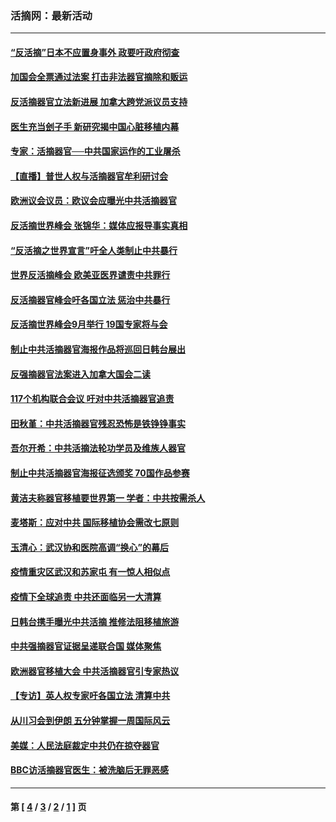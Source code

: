 ### 活摘网：最新活动
---
#### [“反活摘”日本不应置身事外 政要吁政府彻查](../../pages/nf5883/n13971188.md?05160430) 
#### [加国会全票通过法案 打击非法器官摘除和贩运](../../pages/nf5883/n13884924.md?05160430) 
#### [反活摘器官立法新进展 加拿大跨党派议员支持](../../pages/nf5883/n13876061.md?05160430) 
#### [医生充当刽子手 新研究揭中国心脏移植内幕](../../pages/nf5883/n13772291.md?05160430) 
#### [专家：活摘器官──中共国家运作的工业屠杀](../../pages/nf5883/n13761178.md?05160430) 
#### [【直播】普世人权与活摘器官牟利研讨会](../../pages/nf5883/n13425146.md?05160430) 
#### [欧洲议会议员：欧议会应曝光中共活摘器官](../../pages/nf5883/n13336571.md?05160430) 
#### [反活摘世界峰会 张锦华：媒体应报导事实真相](../../pages/nf5883/n13278502.md?05160430) 
#### [“反活摘之世界宣言”吁全人类制止中共暴行](../../pages/nf5883/n13259730.md?05160430) 
#### [世界反活摘峰会 欧美亚医界谴责中共罪行](../../pages/nf5883/n13253550.md?05160430) 
#### [反活摘器官峰会吁各国立法 惩治中共暴行](../../pages/nf5883/n13245052.md?05160430) 
#### [反活摘世界峰会9月举行 19国专家将与会](../../pages/nf5883/n13201492.md?05160430) 
#### [制止中共活摘器官海报作品将巡回日韩台展出](../../pages/nf5883/n13177791.md?05160430) 
#### [反强摘器官法案进入加拿大国会二读](../../pages/nf5883/n13033450.md?05160430) 
#### [117个机构联合会议 吁对中共活摘器官追责](../../pages/nf5883/n12775087.md?05160430) 
#### [田秋堇：中共活摘器官残忍恐怖是铁铮铮事实](../../pages/nf5883/n12702148.md?05160430) 
#### [吾尔开希：中共活摘法轮功学员及维族人器官](../../pages/nf5883/n12693197.md?05160430) 
#### [制止中共活摘器官海报征选颁奖 70国作品参赛](../../pages/nf5883/n12692050.md?05160430) 
#### [黄洁夫称器官移植要世界第一 学者：中共按需杀人](../../pages/nf5883/n12572329.md?05160430) 
#### [麦塔斯：应对中共 国际移植协会需改七原则](../../pages/nf5883/n12514711.md?05160430) 
#### [玉清心：武汉协和医院高调“换心”的幕后](../../pages/nf5883/n12298730.md?05160430) 
#### [疫情重灾区武汉和苏家屯 有一惊人相似点](../../pages/nf5883/n12150824.md?05160430) 
#### [疫情下全球追责 中共还面临另一大清算](../../pages/nf5883/n12070397.md?05160430) 
#### [日韩台携手曝光中共活摘 推修法阻移植旅游](../../pages/nf5883/n11712046.md?05160430) 
#### [中共强摘器官证据呈递联合国 媒体聚焦](../../pages/nf5883/n11546426.md?05160430) 
#### [欧洲器官移植大会 中共活摘器官引专家热议](../../pages/nf5883/n11539095.md?05160430) 
#### [【专访】英人权专家吁各国立法 清算中共](../../pages/nf5883/n11367315.md?05160430) 
#### [从川习会到伊朗 五分钟掌握一周国际风云](../../pages/nf5883/n11338520.md?05160430) 
#### [美媒：人民法庭裁定中共仍在掠夺器官](../../pages/nf5883/n11334897.md?05160430) 
#### [BBC访活摘器官医生：被洗脑后无罪恶感](../../pages/nf5883/n11335935.md?05160430) 

---
#### 第 [ [4](./4.md?05160430) / [3](./3.md?05160430) / [2](./2.md?05160430) / [1](./1.md?05160430) ] 页

